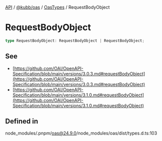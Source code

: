 [API](../../../../../packages.md) / [@kubb/oas](../../../index.md) / [OasTypes](../index.md) / RequestBodyObject

# RequestBodyObject

```ts
type RequestBodyObject: RequestBodyObject | RequestBodyObject;
```

## See

 - [https://github.com/OAI/OpenAPI-Specification/blob/main/versions/3.0.3.md#requestBodyObject](https://github.com/OAI/OpenAPI-Specification/blob/main/versions/3.0.3.md#requestBodyObject)
 - [https://github.com/OAI/OpenAPI-Specification/blob/main/versions/3.1.0.md#requestBodyObject](https://github.com/OAI/OpenAPI-Specification/blob/main/versions/3.1.0.md#requestBodyObject)

## Defined in

node\_modules/.pnpm/oas@24.9.0/node\_modules/oas/dist/types.d.ts:103
